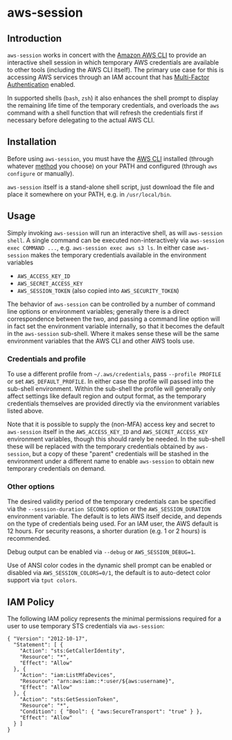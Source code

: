 # aws-session

## Introduction

`aws-session` works in concert with the [Amazon AWS CLI](https://aws.amazon.com/cli/) to provide an interactive shell session in which temporary AWS credentials are available to other tools (including the AWS CLI itself). The primary use case for this is accessing AWS services through an IAM account that has [Multi-Factor Authentication](https://aws.amazon.com/iam/details/mfa/) enabled.

In supported shells (`bash`, `zsh`) it also enhances the shell prompt to display the remaining life time of the temporary credentials, and overloads the `aws` command with a shell function that will refresh the credentials first if necessary before delegating to the actual AWS CLI.

## Installation

Before using `aws-session`, you must have the [AWS CLI](https://aws.amazon.com/cli/) installed (through whatever [method](http://docs.aws.amazon.com/cli/latest/userguide/installing.html) you choose) on your PATH and configured (through `aws configure` or manually).

`aws-session` itself is a stand-alone shell script, just download the file and place it somewhere on your PATH, e.g. in `/usr/local/bin`.

## Usage

Simply invoking `aws-session` will run an interactive shell, as will `aws-session shell`. A single command can be executed non-interactively via `aws-session exec COMMAND ...`, e.g. `aws-session exec aws s3 ls`. In either case `aws-session` makes the temporary credentials available in the environment variables

* `AWS_ACCESS_KEY_ID`
* `AWS_SECRET_ACCESS_KEY`
* `AWS_SESSION_TOKEN` (also copied into `AWS_SECURITY_TOKEN`)

The behavior of `aws-session` can be controlled by a number of command line options or environment variables; generally there is a direct correspondence between the two, and passing a command line option will in fact set the environment variable internally, so that it becomes the default in the `aws-session` sub-shell. Where it makes sense these will be the same environment variables that the AWS CLI and other AWS tools use.

### Credentials and profile

To use a different profile from `~/.aws/credentials`, pass `--profile PROFILE` or set `AWS_DEFAULT_PROFILE`. In either case the profile will passed into the sub-shell environment. Within the sub-shell the profile will generally only affect settings like default region and output format, as the temporary credentials themselves are provided directly via the environment variables listed above.

Note that it is possible to supply the (non-MFA) access key and secret to `aws-session` itself in the `AWS_ACCESS_KEY_ID` and `AWS_SECRET_ACCESS_KEY` environment variables, though this should rarely be needed. In the sub-shell these will be replaced with the temporary credentials obtained by `aws-session`, but a copy of these "parent" credentials will be stashed in the environment under a different name to enable `aws-session` to obtain new temporary credentials on demand.

### Other options

The desired validity period of the temporary credentials can be specified via the `--session-duration SECONDS` option or the `AWS_SESSION_DURATION` environment variable. The default is to lets AWS itself decide, and depends on the type of credentials being used. For an IAM user, the AWS default is 12 hours. For security reasons, a shorter duration (e.g. 1 or 2 hours) is recommended.

Debug output can be enabled via `--debug` or `AWS_SESSION_DEBUG=1`.

Use of ANSI color codes in the dynamic shell prompt can be enabled or disabled via `AWS_SESSION_COLORS=0/1`, the default is to auto-detect color support via `tput colors`.

## IAM Policy

The following IAM policy represents the minimal permissions required for a user to use temporary STS credentials via `aws-session`:

```
{ "Version": "2012-10-17",
  "Statement": [ {
    "Action": "sts:GetCallerIdentity",
    "Resource": "*",
    "Effect": "Allow"
  }, {
    "Action": "iam:ListMfaDevices",
    "Resource": "arn:aws:iam::*:user/${aws:username}",
    "Effect": "Allow"
  }, {
    "Action": "sts:GetSessionToken",
    "Resource": "*",
    "Condition": { "Bool": { "aws:SecureTransport": "true" } },
    "Effect": "Allow"
  } ]
}
```
